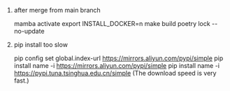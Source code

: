 1. after merge from main branch

      mamba activate
      export INSTALL_DOCKER=n
      make build
      poetry lock --no-update

2. pip install too slow

      pip config set global.index-url https://mirrors.aliyun.com/pypi/simple
      pip install name -i https://mirrors.aliyun.com/pypi/simple
      pip install name -i https://pypi.tuna.tsinghua.edu.cn/simple              (The download speed is very fast.)
